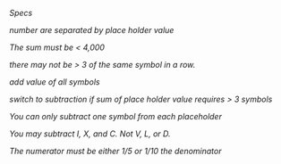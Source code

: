 _Specs_

_number are separated by place holder value_

_The sum must be < 4,000_

_there may not be > 3 of the same symbol in a row._

_add value of all symbols_

_switch to subtraction if sum of place holder value requires > 3 symbols_

_You can only subtract one symbol from each placeholder_

_You may subtract I, X, and C. Not V, L, or D._

_The numerator must be either 1/5 or 1/10 the denominator_
